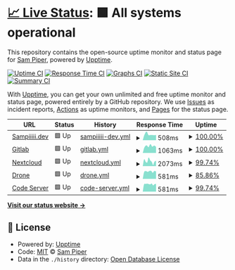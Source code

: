 # [📈 Live Status](https://uptime.samppiiiii.com): <!--live status--> **🟩 All systems operational**

This repository contains the open-source uptime monitor and status page for [Sam Piper](www.sampiiiii.dev), powered by [Upptime](https://github.com/upptime/upptime).

[![Uptime CI](https://github.com/Sampiiiii/services-uptime/workflows/Uptime%20CI/badge.svg)](https://github.com/Sampiiiii/services-uptime/actions?query=workflow%3A%22Uptime+CI%22)
[![Response Time CI](https://github.com/Sampiiiii/services-uptime/workflows/Response%20Time%20CI/badge.svg)](https://github.com/Sampiiiii/services-uptime/actions?query=workflow%3A%22Response+Time+CI%22)
[![Graphs CI](https://github.com/Sampiiiii/services-uptime/workflows/Graphs%20CI/badge.svg)](https://github.com/Sampiiiii/services-uptime/actions?query=workflow%3A%22Graphs+CI%22)
[![Static Site CI](https://github.com/Sampiiiii/services-uptime/workflows/Static%20Site%20CI/badge.svg)](https://github.com/Sampiiiii/services-uptime/actions?query=workflow%3A%22Static+Site+CI%22)
[![Summary CI](https://github.com/Sampiiiii/services-uptime/workflows/Summary%20CI/badge.svg)](https://github.com/Sampiiiii/services-uptime/actions?query=workflow%3A%22Summary+CI%22)

With [Upptime](https://upptime.js.org), you can get your own unlimited and free uptime monitor and status page, powered entirely by a GitHub repository. We use [Issues](https://github.com/Sampiiiii/services-uptime/issues) as incident reports, [Actions](https://github.com/Sampiiiii/services-uptime/actions) as uptime monitors, and [Pages](https://uptime.samppiiiii.com) for the status page.

<!--start: status pages-->
<!-- This summary is generated by Upptime (https://github.com/upptime/upptime) -->
<!-- Do not edit this manually, your changes will be overwritten -->
<!-- prettier-ignore -->
| URL | Status | History | Response Time | Uptime |
| --- | ------ | ------- | ------------- | ------ |
| <img alt="" src="https://favicons.githubusercontent.com/sampiiiii.dev" height="13"> [Sampiiiii.dev](https://sampiiiii.dev) | 🟩 Up | [sampiiiii-dev.yml](https://github.com/Sampiiiii/services-uptime/commits/HEAD/history/sampiiiii-dev.yml) | <details><summary><img alt="Response time graph" src="./graphs/sampiiiii-dev/response-time-week.png" height="20"> 508ms</summary><br><a href="https://uptime.sampiiiii.com/history/sampiiiii-dev"><img alt="Response time 484" src="https://img.shields.io/endpoint?url=https%3A%2F%2Fraw.githubusercontent.com%2FSampiiiii%2Fservices-uptime%2FHEAD%2Fapi%2Fsampiiiii-dev%2Fresponse-time.json"></a><br><a href="https://uptime.sampiiiii.com/history/sampiiiii-dev"><img alt="24-hour response time 497" src="https://img.shields.io/endpoint?url=https%3A%2F%2Fraw.githubusercontent.com%2FSampiiiii%2Fservices-uptime%2FHEAD%2Fapi%2Fsampiiiii-dev%2Fresponse-time-day.json"></a><br><a href="https://uptime.sampiiiii.com/history/sampiiiii-dev"><img alt="7-day response time 508" src="https://img.shields.io/endpoint?url=https%3A%2F%2Fraw.githubusercontent.com%2FSampiiiii%2Fservices-uptime%2FHEAD%2Fapi%2Fsampiiiii-dev%2Fresponse-time-week.json"></a><br><a href="https://uptime.sampiiiii.com/history/sampiiiii-dev"><img alt="30-day response time 482" src="https://img.shields.io/endpoint?url=https%3A%2F%2Fraw.githubusercontent.com%2FSampiiiii%2Fservices-uptime%2FHEAD%2Fapi%2Fsampiiiii-dev%2Fresponse-time-month.json"></a><br><a href="https://uptime.sampiiiii.com/history/sampiiiii-dev"><img alt="1-year response time 484" src="https://img.shields.io/endpoint?url=https%3A%2F%2Fraw.githubusercontent.com%2FSampiiiii%2Fservices-uptime%2FHEAD%2Fapi%2Fsampiiiii-dev%2Fresponse-time-year.json"></a></details> | <details><summary><a href="https://uptime.sampiiiii.com/history/sampiiiii-dev">100.00%</a></summary><a href="https://uptime.sampiiiii.com/history/sampiiiii-dev"><img alt="All-time uptime 99.97%" src="https://img.shields.io/endpoint?url=https%3A%2F%2Fraw.githubusercontent.com%2FSampiiiii%2Fservices-uptime%2FHEAD%2Fapi%2Fsampiiiii-dev%2Fuptime.json"></a><br><a href="https://uptime.sampiiiii.com/history/sampiiiii-dev"><img alt="24-hour uptime 100.00%" src="https://img.shields.io/endpoint?url=https%3A%2F%2Fraw.githubusercontent.com%2FSampiiiii%2Fservices-uptime%2FHEAD%2Fapi%2Fsampiiiii-dev%2Fuptime-day.json"></a><br><a href="https://uptime.sampiiiii.com/history/sampiiiii-dev"><img alt="7-day uptime 100.00%" src="https://img.shields.io/endpoint?url=https%3A%2F%2Fraw.githubusercontent.com%2FSampiiiii%2Fservices-uptime%2FHEAD%2Fapi%2Fsampiiiii-dev%2Fuptime-week.json"></a><br><a href="https://uptime.sampiiiii.com/history/sampiiiii-dev"><img alt="30-day uptime 99.93%" src="https://img.shields.io/endpoint?url=https%3A%2F%2Fraw.githubusercontent.com%2FSampiiiii%2Fservices-uptime%2FHEAD%2Fapi%2Fsampiiiii-dev%2Fuptime-month.json"></a><br><a href="https://uptime.sampiiiii.com/history/sampiiiii-dev"><img alt="1-year uptime 99.97%" src="https://img.shields.io/endpoint?url=https%3A%2F%2Fraw.githubusercontent.com%2FSampiiiii%2Fservices-uptime%2FHEAD%2Fapi%2Fsampiiiii-dev%2Fuptime-year.json"></a></details>
| <img alt="" src="https://favicons.githubusercontent.com/gitlab.sampiiiii.com" height="13"> [Gitlab](https://gitlab.sampiiiii.com) | 🟩 Up | [gitlab.yml](https://github.com/Sampiiiii/services-uptime/commits/HEAD/history/gitlab.yml) | <details><summary><img alt="Response time graph" src="./graphs/gitlab/response-time-week.png" height="20"> 1063ms</summary><br><a href="https://uptime.sampiiiii.com/history/gitlab"><img alt="Response time 1042" src="https://img.shields.io/endpoint?url=https%3A%2F%2Fraw.githubusercontent.com%2FSampiiiii%2Fservices-uptime%2FHEAD%2Fapi%2Fgitlab%2Fresponse-time.json"></a><br><a href="https://uptime.sampiiiii.com/history/gitlab"><img alt="24-hour response time 884" src="https://img.shields.io/endpoint?url=https%3A%2F%2Fraw.githubusercontent.com%2FSampiiiii%2Fservices-uptime%2FHEAD%2Fapi%2Fgitlab%2Fresponse-time-day.json"></a><br><a href="https://uptime.sampiiiii.com/history/gitlab"><img alt="7-day response time 1063" src="https://img.shields.io/endpoint?url=https%3A%2F%2Fraw.githubusercontent.com%2FSampiiiii%2Fservices-uptime%2FHEAD%2Fapi%2Fgitlab%2Fresponse-time-week.json"></a><br><a href="https://uptime.sampiiiii.com/history/gitlab"><img alt="30-day response time 1030" src="https://img.shields.io/endpoint?url=https%3A%2F%2Fraw.githubusercontent.com%2FSampiiiii%2Fservices-uptime%2FHEAD%2Fapi%2Fgitlab%2Fresponse-time-month.json"></a><br><a href="https://uptime.sampiiiii.com/history/gitlab"><img alt="1-year response time 1042" src="https://img.shields.io/endpoint?url=https%3A%2F%2Fraw.githubusercontent.com%2FSampiiiii%2Fservices-uptime%2FHEAD%2Fapi%2Fgitlab%2Fresponse-time-year.json"></a></details> | <details><summary><a href="https://uptime.sampiiiii.com/history/gitlab">100.00%</a></summary><a href="https://uptime.sampiiiii.com/history/gitlab"><img alt="All-time uptime 99.85%" src="https://img.shields.io/endpoint?url=https%3A%2F%2Fraw.githubusercontent.com%2FSampiiiii%2Fservices-uptime%2FHEAD%2Fapi%2Fgitlab%2Fuptime.json"></a><br><a href="https://uptime.sampiiiii.com/history/gitlab"><img alt="24-hour uptime 100.00%" src="https://img.shields.io/endpoint?url=https%3A%2F%2Fraw.githubusercontent.com%2FSampiiiii%2Fservices-uptime%2FHEAD%2Fapi%2Fgitlab%2Fuptime-day.json"></a><br><a href="https://uptime.sampiiiii.com/history/gitlab"><img alt="7-day uptime 100.00%" src="https://img.shields.io/endpoint?url=https%3A%2F%2Fraw.githubusercontent.com%2FSampiiiii%2Fservices-uptime%2FHEAD%2Fapi%2Fgitlab%2Fuptime-week.json"></a><br><a href="https://uptime.sampiiiii.com/history/gitlab"><img alt="30-day uptime 99.77%" src="https://img.shields.io/endpoint?url=https%3A%2F%2Fraw.githubusercontent.com%2FSampiiiii%2Fservices-uptime%2FHEAD%2Fapi%2Fgitlab%2Fuptime-month.json"></a><br><a href="https://uptime.sampiiiii.com/history/gitlab"><img alt="1-year uptime 99.85%" src="https://img.shields.io/endpoint?url=https%3A%2F%2Fraw.githubusercontent.com%2FSampiiiii%2Fservices-uptime%2FHEAD%2Fapi%2Fgitlab%2Fuptime-year.json"></a></details>
| <img alt="" src="https://favicons.githubusercontent.com/nextcloud.sampiiiii.com" height="13"> [Nextcloud](https://nextcloud.sampiiiii.com) | 🟩 Up | [nextcloud.yml](https://github.com/Sampiiiii/services-uptime/commits/HEAD/history/nextcloud.yml) | <details><summary><img alt="Response time graph" src="./graphs/nextcloud/response-time-week.png" height="20"> 2073ms</summary><br><a href="https://uptime.sampiiiii.com/history/nextcloud"><img alt="Response time 2814" src="https://img.shields.io/endpoint?url=https%3A%2F%2Fraw.githubusercontent.com%2FSampiiiii%2Fservices-uptime%2FHEAD%2Fapi%2Fnextcloud%2Fresponse-time.json"></a><br><a href="https://uptime.sampiiiii.com/history/nextcloud"><img alt="24-hour response time 2009" src="https://img.shields.io/endpoint?url=https%3A%2F%2Fraw.githubusercontent.com%2FSampiiiii%2Fservices-uptime%2FHEAD%2Fapi%2Fnextcloud%2Fresponse-time-day.json"></a><br><a href="https://uptime.sampiiiii.com/history/nextcloud"><img alt="7-day response time 2073" src="https://img.shields.io/endpoint?url=https%3A%2F%2Fraw.githubusercontent.com%2FSampiiiii%2Fservices-uptime%2FHEAD%2Fapi%2Fnextcloud%2Fresponse-time-week.json"></a><br><a href="https://uptime.sampiiiii.com/history/nextcloud"><img alt="30-day response time 2604" src="https://img.shields.io/endpoint?url=https%3A%2F%2Fraw.githubusercontent.com%2FSampiiiii%2Fservices-uptime%2FHEAD%2Fapi%2Fnextcloud%2Fresponse-time-month.json"></a><br><a href="https://uptime.sampiiiii.com/history/nextcloud"><img alt="1-year response time 2814" src="https://img.shields.io/endpoint?url=https%3A%2F%2Fraw.githubusercontent.com%2FSampiiiii%2Fservices-uptime%2FHEAD%2Fapi%2Fnextcloud%2Fresponse-time-year.json"></a></details> | <details><summary><a href="https://uptime.sampiiiii.com/history/nextcloud">99.74%</a></summary><a href="https://uptime.sampiiiii.com/history/nextcloud"><img alt="All-time uptime 99.93%" src="https://img.shields.io/endpoint?url=https%3A%2F%2Fraw.githubusercontent.com%2FSampiiiii%2Fservices-uptime%2FHEAD%2Fapi%2Fnextcloud%2Fuptime.json"></a><br><a href="https://uptime.sampiiiii.com/history/nextcloud"><img alt="24-hour uptime 100.00%" src="https://img.shields.io/endpoint?url=https%3A%2F%2Fraw.githubusercontent.com%2FSampiiiii%2Fservices-uptime%2FHEAD%2Fapi%2Fnextcloud%2Fuptime-day.json"></a><br><a href="https://uptime.sampiiiii.com/history/nextcloud"><img alt="7-day uptime 99.74%" src="https://img.shields.io/endpoint?url=https%3A%2F%2Fraw.githubusercontent.com%2FSampiiiii%2Fservices-uptime%2FHEAD%2Fapi%2Fnextcloud%2Fuptime-week.json"></a><br><a href="https://uptime.sampiiiii.com/history/nextcloud"><img alt="30-day uptime 99.81%" src="https://img.shields.io/endpoint?url=https%3A%2F%2Fraw.githubusercontent.com%2FSampiiiii%2Fservices-uptime%2FHEAD%2Fapi%2Fnextcloud%2Fuptime-month.json"></a><br><a href="https://uptime.sampiiiii.com/history/nextcloud"><img alt="1-year uptime 99.93%" src="https://img.shields.io/endpoint?url=https%3A%2F%2Fraw.githubusercontent.com%2FSampiiiii%2Fservices-uptime%2FHEAD%2Fapi%2Fnextcloud%2Fuptime-year.json"></a></details>
| <img alt="" src="https://favicons.githubusercontent.com/drone.sampiiiii.com" height="13"> [Drone](https://drone.sampiiiii.com) | 🟩 Up | [drone.yml](https://github.com/Sampiiiii/services-uptime/commits/HEAD/history/drone.yml) | <details><summary><img alt="Response time graph" src="./graphs/drone/response-time-week.png" height="20"> 581ms</summary><br><a href="https://uptime.sampiiiii.com/history/drone"><img alt="Response time 651" src="https://img.shields.io/endpoint?url=https%3A%2F%2Fraw.githubusercontent.com%2FSampiiiii%2Fservices-uptime%2FHEAD%2Fapi%2Fdrone%2Fresponse-time.json"></a><br><a href="https://uptime.sampiiiii.com/history/drone"><img alt="24-hour response time 560" src="https://img.shields.io/endpoint?url=https%3A%2F%2Fraw.githubusercontent.com%2FSampiiiii%2Fservices-uptime%2FHEAD%2Fapi%2Fdrone%2Fresponse-time-day.json"></a><br><a href="https://uptime.sampiiiii.com/history/drone"><img alt="7-day response time 581" src="https://img.shields.io/endpoint?url=https%3A%2F%2Fraw.githubusercontent.com%2FSampiiiii%2Fservices-uptime%2FHEAD%2Fapi%2Fdrone%2Fresponse-time-week.json"></a><br><a href="https://uptime.sampiiiii.com/history/drone"><img alt="30-day response time 592" src="https://img.shields.io/endpoint?url=https%3A%2F%2Fraw.githubusercontent.com%2FSampiiiii%2Fservices-uptime%2FHEAD%2Fapi%2Fdrone%2Fresponse-time-month.json"></a><br><a href="https://uptime.sampiiiii.com/history/drone"><img alt="1-year response time 651" src="https://img.shields.io/endpoint?url=https%3A%2F%2Fraw.githubusercontent.com%2FSampiiiii%2Fservices-uptime%2FHEAD%2Fapi%2Fdrone%2Fresponse-time-year.json"></a></details> | <details><summary><a href="https://uptime.sampiiiii.com/history/drone">85.86%</a></summary><a href="https://uptime.sampiiiii.com/history/drone"><img alt="All-time uptime 97.14%" src="https://img.shields.io/endpoint?url=https%3A%2F%2Fraw.githubusercontent.com%2FSampiiiii%2Fservices-uptime%2FHEAD%2Fapi%2Fdrone%2Fuptime.json"></a><br><a href="https://uptime.sampiiiii.com/history/drone"><img alt="24-hour uptime 100.00%" src="https://img.shields.io/endpoint?url=https%3A%2F%2Fraw.githubusercontent.com%2FSampiiiii%2Fservices-uptime%2FHEAD%2Fapi%2Fdrone%2Fuptime-day.json"></a><br><a href="https://uptime.sampiiiii.com/history/drone"><img alt="7-day uptime 85.86%" src="https://img.shields.io/endpoint?url=https%3A%2F%2Fraw.githubusercontent.com%2FSampiiiii%2Fservices-uptime%2FHEAD%2Fapi%2Fdrone%2Fuptime-week.json"></a><br><a href="https://uptime.sampiiiii.com/history/drone"><img alt="30-day uptime 92.46%" src="https://img.shields.io/endpoint?url=https%3A%2F%2Fraw.githubusercontent.com%2FSampiiiii%2Fservices-uptime%2FHEAD%2Fapi%2Fdrone%2Fuptime-month.json"></a><br><a href="https://uptime.sampiiiii.com/history/drone"><img alt="1-year uptime 97.14%" src="https://img.shields.io/endpoint?url=https%3A%2F%2Fraw.githubusercontent.com%2FSampiiiii%2Fservices-uptime%2FHEAD%2Fapi%2Fdrone%2Fuptime-year.json"></a></details>
| <img alt="" src="https://favicons.githubusercontent.com/code-server.sampiiiii.com" height="13"> [Code Server](https://code-server.sampiiiii.com) | 🟩 Up | [code-server.yml](https://github.com/Sampiiiii/services-uptime/commits/HEAD/history/code-server.yml) | <details><summary><img alt="Response time graph" src="./graphs/code-server/response-time-week.png" height="20"> 581ms</summary><br><a href="https://uptime.sampiiiii.com/history/code-server"><img alt="Response time 594" src="https://img.shields.io/endpoint?url=https%3A%2F%2Fraw.githubusercontent.com%2FSampiiiii%2Fservices-uptime%2FHEAD%2Fapi%2Fcode-server%2Fresponse-time.json"></a><br><a href="https://uptime.sampiiiii.com/history/code-server"><img alt="24-hour response time 533" src="https://img.shields.io/endpoint?url=https%3A%2F%2Fraw.githubusercontent.com%2FSampiiiii%2Fservices-uptime%2FHEAD%2Fapi%2Fcode-server%2Fresponse-time-day.json"></a><br><a href="https://uptime.sampiiiii.com/history/code-server"><img alt="7-day response time 581" src="https://img.shields.io/endpoint?url=https%3A%2F%2Fraw.githubusercontent.com%2FSampiiiii%2Fservices-uptime%2FHEAD%2Fapi%2Fcode-server%2Fresponse-time-week.json"></a><br><a href="https://uptime.sampiiiii.com/history/code-server"><img alt="30-day response time 596" src="https://img.shields.io/endpoint?url=https%3A%2F%2Fraw.githubusercontent.com%2FSampiiiii%2Fservices-uptime%2FHEAD%2Fapi%2Fcode-server%2Fresponse-time-month.json"></a><br><a href="https://uptime.sampiiiii.com/history/code-server"><img alt="1-year response time 594" src="https://img.shields.io/endpoint?url=https%3A%2F%2Fraw.githubusercontent.com%2FSampiiiii%2Fservices-uptime%2FHEAD%2Fapi%2Fcode-server%2Fresponse-time-year.json"></a></details> | <details><summary><a href="https://uptime.sampiiiii.com/history/code-server">99.74%</a></summary><a href="https://uptime.sampiiiii.com/history/code-server"><img alt="All-time uptime 99.92%" src="https://img.shields.io/endpoint?url=https%3A%2F%2Fraw.githubusercontent.com%2FSampiiiii%2Fservices-uptime%2FHEAD%2Fapi%2Fcode-server%2Fuptime.json"></a><br><a href="https://uptime.sampiiiii.com/history/code-server"><img alt="24-hour uptime 100.00%" src="https://img.shields.io/endpoint?url=https%3A%2F%2Fraw.githubusercontent.com%2FSampiiiii%2Fservices-uptime%2FHEAD%2Fapi%2Fcode-server%2Fuptime-day.json"></a><br><a href="https://uptime.sampiiiii.com/history/code-server"><img alt="7-day uptime 99.74%" src="https://img.shields.io/endpoint?url=https%3A%2F%2Fraw.githubusercontent.com%2FSampiiiii%2Fservices-uptime%2FHEAD%2Fapi%2Fcode-server%2Fuptime-week.json"></a><br><a href="https://uptime.sampiiiii.com/history/code-server"><img alt="30-day uptime 99.82%" src="https://img.shields.io/endpoint?url=https%3A%2F%2Fraw.githubusercontent.com%2FSampiiiii%2Fservices-uptime%2FHEAD%2Fapi%2Fcode-server%2Fuptime-month.json"></a><br><a href="https://uptime.sampiiiii.com/history/code-server"><img alt="1-year uptime 99.92%" src="https://img.shields.io/endpoint?url=https%3A%2F%2Fraw.githubusercontent.com%2FSampiiiii%2Fservices-uptime%2FHEAD%2Fapi%2Fcode-server%2Fuptime-year.json"></a></details>

<!--end: status pages-->

[**Visit our status website →**](https://uptime.samppiiiii.com)

## 📄 License

- Powered by: [Upptime](https://github.com/upptime/upptime)
- Code: [MIT](./LICENSE) © [Sam Piper](www.sampiiiii.dev)
- Data in the `./history` directory: [Open Database License](https://opendatacommons.org/licenses/odbl/1-0/)
